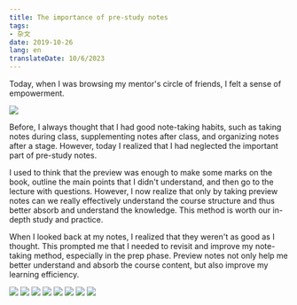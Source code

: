 ```yaml
---
title: The importance of pre-study notes
tags:
- 杂文
date: 2019-10-26
lang: en
translateDate: 10/6/2023
---
```


Today, when I was browsing my mentor's circle of friends, I felt a sense of empowerment.

![](pre-class-notes/0.jpg)

Before, I always thought that I had good note-taking habits, such as taking notes during class, supplementing notes after class, and organizing notes after a stage. However, today I realized that I had neglected the important part of pre-study notes.

I used to think that the preview was enough to make some marks on the book, outline the main points that I didn't understand, and then go to the lecture with questions. However, I now realize that only by taking preview notes can we really effectively understand the course structure and thus better absorb and understand the knowledge. This method is worth our in-depth study and practice.

When I looked back at my notes, I realized that they weren't as good as I thought. This prompted me that I needed to revisit and improve my note-taking method, especially in the prep phase. Preview notes not only help me better understand and absorb the course content, but also improve my learning efficiency.

![](pre-class-notes/1.jpg)
![](pre-class-notes/2.jpg)
![](pre-class-notes/3.jpg)
![](pre-class-notes/4.jpg)
![](pre-class-notes/5.jpg)
![](pre-class-notes/6.jpg)
![](pre-class-notes/7.jpg)
![](pre-class-notes/8.jpg)